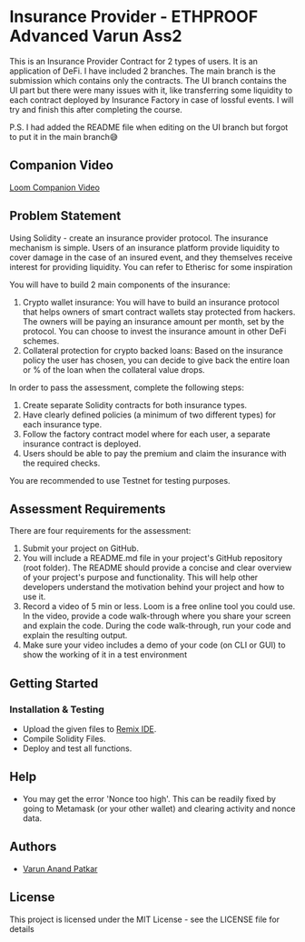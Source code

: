 # Insurance Provider - ETHPROOF Advanced Varun Ass2
This is an Insurance Provider Contract for 2 types of users. It is an application of DeFi. I have included 2 branches. The main branch is the submission which contains only the contracts. The UI branch contains the UI part but there were many issues with it, like transferring some liquidity to each contract deployed by Insurance Factory in case of lossful events. I will try and finish this after completing the course.

P.S. I had added the README file when editing on the UI branch but forgot to put it in the main branch😅

## Companion Video

[Loom Companion Video](https://www.loom.com/share/43ef5aef8f694c2d9e2fb7b7210b82ce?sid=715b9b39-2247-4c68-affe-13ee56f13859)

## Problem Statement

Using Solidity - create an insurance provider protocol. The insurance mechanism is simple. Users of an insurance platform provide liquidity to cover damage in the case of an insured event, and they themselves receive interest for providing liquidity. You can refer to Etherisc for some inspiration

You will have to build 2 main components of the insurance:

1. Crypto wallet insurance: You will have to build an insurance protocol that helps owners of smart contract wallets stay protected from hackers. The owners will be paying an insurance amount per month, set by the protocol. You can choose to invest the insurance amount in other DeFi schemes.
2. Collateral protection for crypto backed loans: Based on the insurance policy the user has chosen, you can decide to give back the entire loan or % of the loan when the collateral value drops.

In order to pass the assessment, complete the following steps:

1. Create separate Solidity contracts for both insurance types.
2. Have clearly defined policies (a minimum of two different types) for each insurance type.
3. Follow the factory contract model where for each user, a separate insurance contract is deployed.
4. Users should be able to pay the premium and claim the insurance with the required checks.

You are recommended to use Testnet for testing purposes.

## Assessment Requirements

There are four requirements for the assessment:

1. Submit your project on GitHub.
2. You will include a README.md file in your project's GitHub repository (root folder). The README should provide a concise and clear overview of your project's purpose and functionality. This will help other developers understand the motivation behind your project and how to use it.
3. Record a video of 5 min or less. Loom is a free online tool you could use. In the video, provide a code walk-through where you share your screen and explain the code. During the code walk-through, run your code and explain the resulting output.
4. Make sure your video includes a demo of your code (on CLI or GUI) to show the working of it in a test environment

## Getting Started

### Installation & Testing

- Upload the given files to [Remix IDE](https://remix.ethereum.org/).
- Compile Solidity Files.
- Deploy and test all functions.

## Help

- You may get the error 'Nonce too high'. This can be readily fixed by going to Metamask (or your other wallet) and clearing activity and nonce data.

## Authors

- [Varun Anand Patkar](https://github.com/Varun-Patkar)

## License

This project is licensed under the MIT License - see the LICENSE file for details
